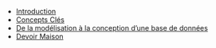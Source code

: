 - [Introduction](00_Introduction.md)
- [Concepts Clés](01_BDD_Theorie.md)
- [De la modélisation à la conception d’une base de données](02_Modelisation.md)
- [Devoir Maison](03_Devoir_maison.md)